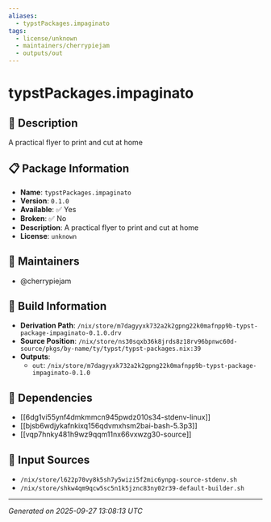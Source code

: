 ```yaml
---
aliases:
  - typstPackages.impaginato
tags:
  - license/unknown
  - maintainers/cherrypiejam
  - outputs/out
---
```


# typstPackages.impaginato

## 📝 Description

A practical flyer to print and cut at home

## 📋 Package Information

- **Name**: `typstPackages.impaginato`
- **Version**: `0.1.0`
- **Available**: ✅ Yes
- **Broken**: ✅ No
- **Description**: A practical flyer to print and cut at home
- **License**: `unknown`
## 👥 Maintainers

- @cherrypiejam


## 🔧 Build Information

- **Derivation Path**: `/nix/store/m7dagyyxk732a2k2gpng22k0mafnpp9b-typst-package-impaginato-0.1.0.drv`
- **Source Position**: `/nix/store/ns30sqxb36k8jrds8z18rv96bpnwc60d-source/pkgs/by-name/ty/typst/typst-packages.nix:39`
- **Outputs**:
  - `out`:  `/nix/store/m7dagyyxk732a2k2gpng22k0mafnpp9b-typst-package-impaginato-0.1.0`

## 🔗 Dependencies

- [[6dg1vi55ynf4dmkmmcn945pwdz010s34-stdenv-linux]]
- [[bjsb6wdjykafnkixq156qdvmxhsm2bai-bash-5.3p3]]
- [[vqp7hnky481h9wz9qqm11nx66vxwzg30-source]]

## 📁 Input Sources

- `/nix/store/l622p70vy8k5sh7y5wizi5f2mic6ynpg-source-stdenv.sh`
- `/nix/store/shkw4qm9qcw5sc5n1k5jznc83ny02r39-default-builder.sh`

---
*Generated on 2025-09-27 13:08:13 UTC*
